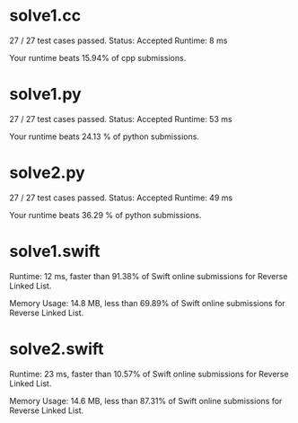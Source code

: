# solve1.cc 

27 / 27 test cases passed.
Status: Accepted
Runtime: 8 ms

Your runtime beats 15.94% of cpp submissions.

# solve1.py

27 / 27 test cases passed.
Status: Accepted
Runtime: 53 ms

Your runtime beats 24.13 % of python submissions.

# solve2.py

27 / 27 test cases passed.
Status: Accepted
Runtime: 49 ms

Your runtime beats 36.29 % of python submissions.

# solve1.swift

Runtime: 12 ms, faster than 91.38% of Swift online submissions for Reverse Linked List.

Memory Usage: 14.8 MB, less than 69.89% of Swift online submissions for Reverse Linked List.

# solve2.swift

Runtime: 23 ms, faster than 10.57% of Swift online submissions for Reverse Linked List.

Memory Usage: 14.6 MB, less than 87.31% of Swift online submissions for Reverse Linked List.
